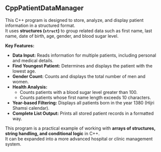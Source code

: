 ## CppPatientDataManager

This C++ program is designed to store, analyze, and display patient information in a structured format.  
It uses **structures (`struct`)** to group related data such as first name, last name, date of birth, age, gender, and blood sugar level.

**Key Features:**
- **Data Input:** Reads information for multiple patients, including personal and medical details.
- **Find Youngest Patient:** Determines and displays the patient with the lowest age.
- **Gender Count:** Counts and displays the total number of men and women.
- **Health Analysis:**
  - Counts patients with a blood sugar level greater than 100.
  - Counts patients whose first name length exceeds 10 characters.
- **Year-based Filtering:** Displays all patients born in the year 1380 (Hijri Shamsi calendar).
- **Complete List Output:** Prints all stored patient records in a formatted way.

This program is a practical example of working with **arrays of structures, string handling, and conditional logic** in C++.  
It can be expanded into a more advanced hospital or clinic management system.
